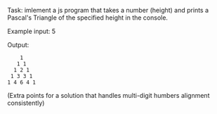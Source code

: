 Task: imlement a js program that takes a number (height) and prints a Pascal's Triangle of the specified height in the console.

Example input: 5

Output:
```
    1
   1 1
  1 2 1
 1 3 3 1
1 4 6 4 1 
```


(Extra points for a solution that handles multi-digit humbers alignment consistently)
